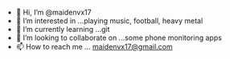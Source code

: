 - 👋 Hi, I’m @maidenvx17
- 👀 I’m interested in ...playing music, football, heavy metal
- 🌱 I’m currently learning ...git
- 💞️ I’m looking to collaborate on ...some phone monitoring apps
- 📫 How to reach me ... maidenvx17@gmail.com

<!---
maidenvx17/maidenvx17 is a ✨ special ✨ repository because its `README.md` (this file) appears on your GitHub profile.
You can click the Preview link to take a look at your changes.
--->
